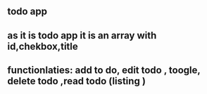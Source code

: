 ## todo app
  ## as it is todo app it is an array with id,chekbox,title
   ## functionlaties: add to do, edit todo , toogle, delete todo ,read todo (listing )